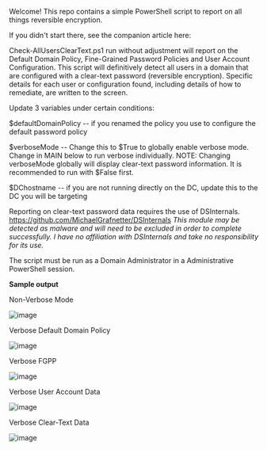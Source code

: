 Welcome!
This repo contains a simple PowerShell script to report on all things reversible encryption. 

If you didn't start there, see the companion article here:

Check-AllUsersClearText.ps1 run without adjustment will report on the Default Domain Policy, Fine-Grained Password Policies and User Account Configuration. This script will definitively detect all users in a domain that are configured with a clear-text password (reversible encryption).
Specific details for each user or configuration found, including details of how to remediate, are written to the screen.

Update 3 variables under certain conditions:

$defaultDomainPolicy -- if you renamed the policy you use to configure the default password policy

$verboseMode -- Change this to $True to globally enable verbose mode. Change in MAIN below to run verbose individually. NOTE: Changing verboseMode globally will display clear-text password information. It is recommended to run with $False first.

$DChostname -- if you are not running directly on the DC, update this to the DC you will be targeting

Reporting on clear-text password data requires the use of DSInternals. https://github.com/MichaelGrafnetter/DSInternals
_This module may be detected as malware and will need to be excluded in order to complete successfully.
I have no affiliation with DSInternals and take no responsibility for its use._

The script must be run as a Domain Administrator in a Administrative PowerShell session.

**Sample output**

Non-Verbose Mode

![image](https://github.com/user-attachments/assets/c8a78529-486a-4984-b7f0-78936342c8de)

Verbose Default Domain Policy

![image](https://github.com/user-attachments/assets/053f543b-6d45-4366-9e6e-538f998e2cc4)

Verbose FGPP

![image](https://github.com/user-attachments/assets/e40d1fe5-8d58-48ba-a7cc-aa9ad7090e97)


Verbose User Account Data

![image](https://github.com/user-attachments/assets/2b922601-0b07-4f85-b4b9-491d5b5bd5eb)

Verbose Clear-Text Data

![image](https://github.com/user-attachments/assets/86f1e441-2651-4de4-8501-867c9426de88)
